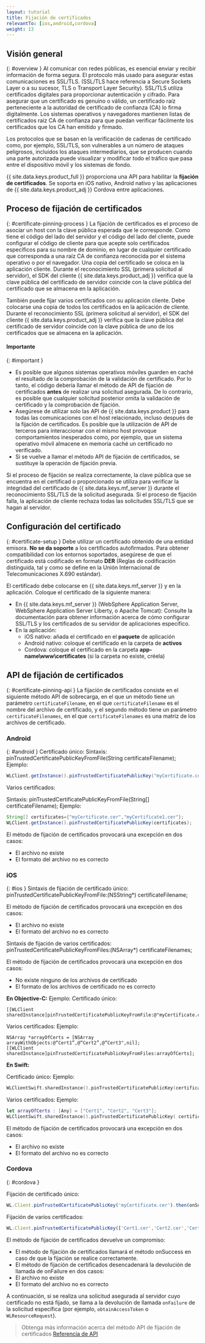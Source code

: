 ```yaml
---
layout: tutorial
title: Fijación de certificados
relevantTo: [ios,android,cordova]
weight: 13
---
```

<!-- NLS_CHARSET=UTF-8 -->
## Visión general
{: #overview }
Al comunicar con redes públicas, es esencial enviar y recibir información de forma segura. El protocolo más usado para asegurar estas comunicaciones es SSL/TLS. (SSL/TLS hace referencia a Secure Sockets Layer o a su sucesor, TLS o Transport Layer Security). SSL/TLS utiliza certificados digitales para proporcionar autenticación y cifrado. Para asegurar que un certificado es genuino o válido, un certificado raíz perteneciente a la autoridad de certificado de confianza (CA) lo firma digitalmente. Los sistemas operativos y navegadores mantienen listas de certificados raíz CA de confianza para que puedan verificar fácilmente los certificados que los CA han emitido y firmado.

Los protocolos que se basan en la verificación de cadenas de certificado como, por ejemplo, SSL/TLS, son vulnerables a un número de ataques peligrosos, incluidos los ataques intermediarios, que se producen cuando una parte autorizada puede visualizar y modificar todo el tráfico que pasa entre el dispositivo móvil y los sistemas de fondo.

{{ site.data.keys.product_full }} proporciona una API para habilitar la **fijación de certificados**. Se soporta en iOS nativo, Android nativo y las aplicaciones de {{ site.data.keys.product_adj }} Cordova entre aplicaciones.

## Proceso de fijación de certificados
{: #certificate-pinning-process }
La fijación de certificados es el proceso de asociar un host con la clave pública esperada que le corresponde. Como tiene el código del lado del servidor y el código del lado del cliente, puede configurar el código de cliente para que acepte solo certificados específicos para su nombre de dominio, en lugar de cualquier certificado que corresponda a una raíz CA de confianza reconocida por el sistema operativo o por el navegador.
Una copia del certificado se coloca en la aplicación cliente. Durante el reconocimiento SSL (primera solicitud al servidor), el SDK del cliente {{ site.data.keys.product_adj }} verifica que la clave pública del certificado de servidor coincide con la clave pública del certificado que se almacena en la aplicación.

También puede fijar varios certificados con su aplicación cliente. Debe colocarse una copia de todos los certificados en la aplicación de cliente. Durante el reconocimiento SSL (primera solicitud al servidor), el SDK del cliente {{ site.data.keys.product_adj }} verifica que la clave pública del certificado de servidor coincide con la clave pública de uno de los certificados que se almacena en la aplicación.

#### Importante
{: #important }
* Es posible que algunos sistemas operativos móviles guarden en caché el resultado de la comprobación de la validación de certificado. Por lo tanto, el código debería llamar el método de API de fijación de certificados **antes** de realizar una solicitud asegurada. De lo contrario, es posible que cualquier solicitud posterior omita la validación de certificado y la comprobación de fijación.
* Asegúrese de utilizar solo las API de {{ site.data.keys.product }} para todas las comunicaciones con el host relacionado, incluso después de la fijación de certificados. Es posible que la utilización de API de terceros para interaccionar con el mismo host provoque comportamientos inesperados como, por ejemplo, que un sistema operativo móvil almacene en memoria caché un certificado no verificado.
* Si se vuelve a llamar el método API de fijación de certificados, se sustituye la operación de fijación previa.

Si el proceso de fijación se realiza correctamente, la clave pública que se encuentra en el certificad o proporcionado se utiliza para verificar la integridad del certificado de {{ site.data.keys.mf_server }} durante el reconocimiento SSL/TLS de la solicitud asegurada. Si el proceso de fijación falla, la aplicación de cliente rechaza todas las solicitudes SSL/TLS que se hagan al servidor.

## Configuración del certificado
{: #certificate-setup }
Debe utilizar un certificado obtenido de una entidad emisora. **No se da soporte** a los certificados autofirmados. Para obtener compatibilidad con los entornos soportados, asegúrese de que el certificado está codificado en formato **DER** (Reglas de codificación distinguida, tal y como se define en la Unión Internacional de Telecomunicaciones X.690 estándar).

El certificado debe colocarse en {{ site.data.keys.mf_server }} y en la aplicación. Coloque el certificado de la siguiente manera:

* En {{ site.data.keys.mf_server }} (WebSphere  Application Server, WebSphere Application Server Liberty, o Apache Tomcat): Consulte la documentación para obtener información acerca de cómo configurar SSL/TLS y los certificados de su servidor de aplicaciones específico.
* En la aplicación:
    - iOS nativo: añada el certificado en el **paquete** de aplicación
    - Android nativo: coloque el certificado en la carpeta de **activos**
    - Cordova: coloque el certificado en la carpeta **app-name\www\certificates** (si la carpeta no existe, créela)

## API de fijación de certificados
{: #certificate-pinning-api }
La fijación de certificados consiste en el siguiente método API de sobrecarga, en el que un método tiene un parámetro `certificateFilename`, en el que `certificateFilename` es el nombre del archivo de certificado, y el segundo método tiene un parámetro `certificateFilenames`, en el que `certificateFilenames` es una matriz de los archivos de certificado.

### Android
{: #android }
Certificado único:
Sintaxis:
pinTrustedCertificatePublicKeyFromFile(String certificateFilename);
Ejemplo:
```java
WLClient.getInstance().pinTrustedCertificatePublicKey("myCertificate.cer");
```
Varios certificados:

Sintaxis:
pinTrustedCertificatePublicKeyFromFile(String[] certificateFilename);
Ejemplo:
```java
String[] certificates={"myCertificate.cer","myCertificate1.cer"};
WLClient.getInstance().pinTrustedCertificatePublicKey(certificates);
```
El método de fijación de certificados provocará una excepción en dos casos:
* El archivo no existe
* El formato del archivo no es correcto


### iOS
{: #ios }
Sintaxis de fijación de certificado único:
pinTrustedCertificatePublicKeyFromFile:(NSString*) certificateFilename;

El método de fijación de certificados provocará una excepción en dos casos:
* El archivo no existe
* El formato del archivo no es correcto

Sintaxis de fijación de varios certificados:
pinTrustedCertificatePublicKeyFromFiles:(NSArray*) certificateFilenames;

El método de fijación de certificados provocará una excepción en dos casos:
* No existe ninguno de los archivos de certificado
* El formato de los archivos de certificado no es correcto

**En Objective-C:**
Ejemplo:
Certificado único:
```objc
[[WLClient sharedInstance]pinTrustedCertificatePublicKeyFromFile:@"myCertificate.cer"];

```
Varios certificados:
Ejemplo:
```objc
NSArray *arrayOfCerts = [NSArray arrayWithObjects:@“Cert1”,@“Cert2”,@“Cert3",nil];
[[WLClient sharedInstance]pinTrustedCertificatePublicKeyFromFiles:arrayOfCerts];
```

**En Swift:**

Certificado único:
Ejemplo:
```swift
WLClientSwift.sharedInstance().pinTrustedCertificatePublicKey(certificateFilename: “myCertificate.cer”);
```
Varios certificados:
Ejemplo:
```swift
let arrayOfCerts : [Any] = ["Cert1", "Cert2", "Cert3"];
WLClientSwift.sharedInstance().pinTrustedCertificatePublicKey( certificateFilenames: arrayOfCerts);
```

El método de fijación de certificados provocará una excepción en dos casos:

* El archivo no existe
* El formato del archivo no es correcto

### Cordova
{: #cordova }

Fijación de certificado único:

```javascript
WL.Client.pinTrustedCertificatePublicKey('myCertificate.cer').then(onSuccess, onFailure);
```

Fijación de varios certificados:

```javascript
WL.Client.pinTrustedCertificatePublicKey(['Cert1.cer','Cert2.cer','Cert3.cer']).then(onSuccess, onFailure);
```

El método de fijación de certificados devuelve un compromiso:

* El método de fijación de certificados llamará el método onSuccess en caso de que la fijación se realice correctamente.
* El método de fijación de certificados desencadenará la devolución de llamada de onFailure en dos casos:
* El archivo no existe
* El formato del archivo no es correcto

A continuación, si se realiza una solicitud asegurada al servidor cuyo certificado no está fijado, se llama a la devolución de llamada `onFailure` de la solicitud específica (por ejemplo, `obtainAccessToken` o `WLResourceRequest`).

> Obtenga más información acerca del método API de fijación de certificados [Referencia de API](../../api/client-side-api/)
